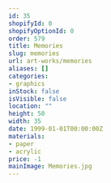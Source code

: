 ```yaml
---
id: 35
shopifyId: 0
shopifyOptionId: 0
order: 579
title: Memories
slug: memories
url: art-works/memories
aliases: []
categories:
- graphics
inStock: false
isVisible: false
location: ""
height: 50
width: 35
date: 1999-01-01T00:00:00Z
materials:
- paper
- acrylic
price: -1
mainImage: Memories.jpg
---
```

